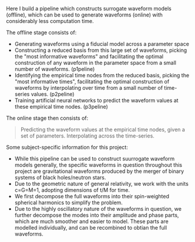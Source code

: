 Here I build a pipeline which constructs surrogate waveform models (offline), which can be used to generate waveforms (online) with considerably less computation time.

The offline stage consists of:
- Generating waveforms using a fiducial model across a parameter space
- Constructing a reduced basis from this large set of waveforms, picking the "most informative waveforms" and facilitating the optimal construction of any waveform in the parameter space from a small number of waveforms.
  (p1peline)
- Identifying the empirical time nodes from the reduced basis, picking the "most informative times", facilitating the optimal construction of waveforms by interpolating over time from a small number of time-series values.
  (p2peline)
- Training artificial neural networks to predict the waveform values at these empirical time nodes.
  (p3peline)

The online stage then consists of:
  > Predicting the waveform values at the empirical time nodes, given a set of parameters.
  > Interpolating across the time-series.

Some subject-specific information for this project:
- While this pipeline can be used to construct suurrogate waveform models generally, the specific waveforms in question throughout this project are gravitational waveforms produced by the merger of binary systems of black holes/neutron stars.
- Due to the geometric nature of general relativity, we work with the units c=G=M=1, adopting dimensions of t/M for time.
- We first decompose the full waveforms into their spin-weighted spherical harmonics to simplify the problem.
- Due to the highly oscillatory nature of the waveforms in question, we further decompose the modes into their amplitude and phase parts, which are much smoother and easier to model. These parts are modelled individually, and can be recombined to obtian the full waveforms.
